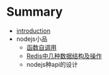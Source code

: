 # Summary

* [introduction](README.md)
* nodejs小品
   * [函数自调用](javascripts.md)
   * [Redis中几种数据结构及操作](redis.md)
   * nodejs种api的设计

